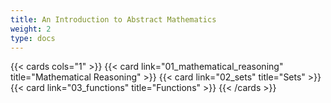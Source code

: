 ```yaml
---
title: An Introduction to Abstract Mathematics
weight: 2
type: docs
---
```


{{< cards cols="1" >}}
{{< card link="01_mathematical_reasoning" title="Mathematical Reasoning" >}}
{{< card link="02_sets" title="Sets" >}}
{{< card link="03_functions" title="Functions" >}}
{{< /cards >}}
